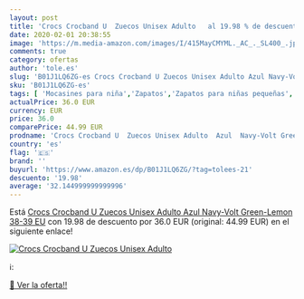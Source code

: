 ```yaml
---
layout: post
title: 'Crocs Crocband U  Zuecos Unisex Adulto   al 19.98 % de descuento'
date: 2020-02-01 20:38:55
image: 'https://m.media-amazon.com/images/I/415MayCMYML._AC_._SL400_.jpg'
comments: true
category: ofertas
author: 'tole.es'
slug: 'B01J1LQ6ZG-es Crocs Crocband U Zuecos Unisex Adulto Azul Navy-Volt...'
sku: 'B01J1LQ6ZG-es'
tags: [ 'Mocasines para niña','Zapatos','Zapatos para niñas pequeñas','Zapatos y complementos','zuecos', ]
actualPrice: 36.0 EUR
currency: EUR
price: 36.0
comparePrice: 44.99 EUR
prodname: 'Crocs Crocband U  Zuecos Unisex Adulto  Azul  Navy-Volt Green-Lemon   38-39 EU'
country: 'es'
flag: '🇪🇸'
brand: ''
buyurl: 'https://www.amazon.es/dp/B01J1LQ6ZG/?tag=tolees-21'
descuento: '19.98'
average: '32.144999999999996'
---
```


Está [Crocs Crocband U  Zuecos Unisex Adulto  Azul  Navy-Volt Green-Lemon   38-39 EU](https://www.amazon.es/dp/B01J1LQ6ZG/?tag=tolees-21) con 19.98 de descuento por 36.0 EUR (original: 44.99 EUR) en el siguiente enlace!

[![Crocs Crocband U  Zuecos Unisex Adulto  ](https://m.media-amazon.com/images/I/415MayCMYML._AC_._SL400_.jpg)](https://www.amazon.es/dp/B01J1LQ6ZG/?tag=tolees-21)

ℹ️:


[🛒 Ver la oferta!!](https://www.amazon.es/dp/B01J1LQ6ZG/?tag=tolees-21)
